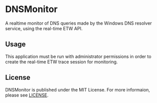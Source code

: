 DNSMonitor
==========
A realtime monitor of DNS queries made by the Windows DNS resolver service, using the real-time ETW API.

Usage
-----
This application must be run with administrator permissions in order to create the real-time ETW trace session for monitoring.

License
-------
DNSMonitor is published under the MIT License. For more informaion, please see [LICENSE](LICENSE).
